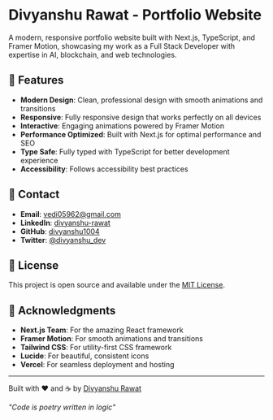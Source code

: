 
# Divyanshu Rawat - Portfolio Website

A modern, responsive portfolio website built with Next.js, TypeScript, and Framer Motion, showcasing my work as a Full Stack Developer with expertise in AI, blockchain, and web technologies.

## 🌟 Features

- **Modern Design**: Clean, professional design with smooth animations and transitions
- **Responsive**: Fully responsive design that works perfectly on all devices
- **Interactive**: Engaging animations powered by Framer Motion
- **Performance Optimized**: Built with Next.js for optimal performance and SEO
- **Type Safe**: Fully typed with TypeScript for better development experience
- **Accessibility**: Follows accessibility best practices



## 📧 Contact

- **Email**: [vedi05962@gmail.com](mailto:vedi05962@gmail.com)
- **LinkedIn**: [divyanshu-rawat](https://linkedin.com/in/divyanshu-rawat)
- **GitHub**: [divyanshu1004](https://github.com/divyanshu1004)
- **Twitter**: [@divyanshu_dev](https://twitter.com/divyanshu_dev)

## 📄 License

This project is open source and available under the [MIT License](LICENSE).

## 🙏 Acknowledgments

- **Next.js Team**: For the amazing React framework
- **Framer Motion**: For smooth animations and transitions
- **Tailwind CSS**: For utility-first CSS framework
- **Lucide**: For beautiful, consistent icons
- **Vercel**: For seamless deployment and hosting

---

Built with ❤️ and ☕ by [Divyanshu Rawat](https://github.com/divyanshu1004)

_"Code is poetry written in logic"_
